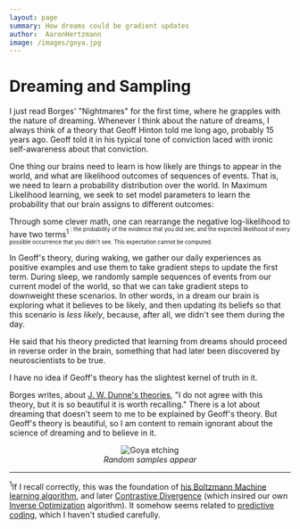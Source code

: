 ```yaml
---
layout: page
summary: How dreams could be gradient updates
author:  AaronHertzmann
image: /images/goya.jpg
---
```


# Dreaming and Sampling

I just read Borges' "Nightmares" for the first time, where he grapples with the nature of dreaming. Whenever I think about the nature of dreams, I always think of a theory that Geoff Hinton told me long ago, probably 15 years ago. Geoff told it in his typical tone of conviction laced with ironic self-awareness about that conviction.

One thing our brains need to learn is how likely are things to appear in the world, and what are likelihood outcomes of sequences of events. That is, we need to learn a probability distribution over the world.  In Maximum Likelihood learning, we seek to set model parameters to learn the probability that our brain assigns to different outcomes:

Through some clever math, one can rearrange the negative log-likelihood to have two terms<sup>1<sup> : the probability of the evidence that you did see, and the expected likelihood of every possible occurrence that you didn't see. This expectation cannot be computed.

In Geoff's theory, during waking, we gather our daily experiences as positive examples and use them to take gradient steps to update the first term.  During sleep, we randomly sample sequences of events from our current model of the world, so that we can take gradient steps to downweight these scenarios. In other words, in a dream our brain is exploring what it believes to be likely, and then updating its beliefs so that this scenario is _less likely_, because, after all, we didn't see them during the day. 

He said that his theory predicted that learning from dreams should proceed in reverse order in the brain, something that had later been discovered by neuroscientists to be true.

I have no idea if Geoff's theory has the slightest kernel of truth in it.

Borges writes, about [J. W. Dunne's theories](https://en.wikipedia.org/wiki/An_Experiment_with_Time), "I do not agree with this theory, but it is so beautiful it is worth recalling."  There is a lot about dreaming that doesn't seem to me to be explained by Geoff's theory.  But Geoff's theory is beautiful, so I am content to remain ignorant about the science of dreaming and to believe in it.

<center>
<figure>
  <img src="../../../images/goya.jpg" alt="Goya etching"/>
  <figcaption align="center"><i>Random samples appear</i></figcaption>
</figure>
</center>


---

<sup>1</sup>If I recall correctly, this was the foundation of [his Boltzmann Machine learning algorithm](https://en.wikipedia.org/wiki/Boltzmann_machine#Training), and later [Contrastive Divergence](https://www.cs.toronto.edu/~hinton/absps/tr00-004.pdf) (which insired our own [Inverse Optimization](http://grail.cs.washington.edu/projects/charanim/phys-style.html) algorithm). It somehow seems related to [predictive coding](https://en.wikipedia.org/wiki/Predictive_coding), which I haven't studied carefully.
